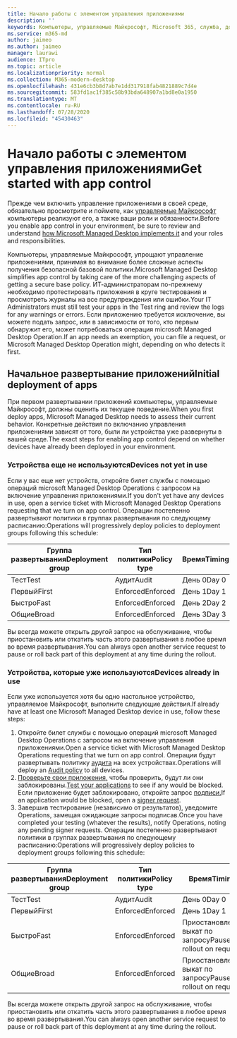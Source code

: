 ```yaml
---
title: Начало работы с элементом управления приложениями
description: ''
keywords: Компьютеры, управляемые Майкрософт, Microsoft 365, служба, документация
ms.service: m365-md
author: jaimeo
ms.author: jaimeo
manager: laurawi
audience: ITpro
ms.topic: article
ms.localizationpriority: normal
ms.collection: M365-modern-desktop
ms.openlocfilehash: 431e6cb3b8d7ab7e1dd317918fab4821889c7d4e
ms.sourcegitcommit: 583fd1ac1f385c58b93bda648907a1bd8e0a1950
ms.translationtype: MT
ms.contentlocale: ru-RU
ms.lasthandoff: 07/28/2020
ms.locfileid: "45430463"
---
```

# <a name="get-started-with-app-control"></a><span data-ttu-id="38f91-103">Начало работы с элементом управления приложениями</span><span class="sxs-lookup"><span data-stu-id="38f91-103">Get started with app control</span></span>

<span data-ttu-id="38f91-104">Прежде чем включить управление приложениями в своей среде, обязательно просмотрите и поймете, как [управляемые Майкрософт](../service-description/app-control.md) компьютеры реализуют его, а также ваши роли и обязанности.</span><span class="sxs-lookup"><span data-stu-id="38f91-104">Before you enable app control in your environment, be sure to review and understand [how Microsoft Managed Desktop implements it](../service-description/app-control.md) and your roles and responsibilities.</span></span>

<span data-ttu-id="38f91-105">Компьютеры, управляемые Майкрософт, упрощают управление приложениями, принимая во внимание более сложные аспекты получения безопасной базовой политики.</span><span class="sxs-lookup"><span data-stu-id="38f91-105">Microsoft Managed Desktop simplifies app control by taking care of the more challenging aspects of getting a secure base policy.</span></span> <span data-ttu-id="38f91-106">ИТ-администраторам по-прежнему необходимо протестировать приложения в круге тестирования и просмотреть журналы на все предупреждения или ошибки.</span><span class="sxs-lookup"><span data-stu-id="38f91-106">Your IT Administrators must still test your apps in the Test ring and review the logs for any warnings or errors.</span></span> <span data-ttu-id="38f91-107">Если приложению требуется исключение, вы можете подать запрос, или в зависимости от того, кто первым обнаружит его, может потребоваться операция microsoft Managed Desktop Operation.</span><span class="sxs-lookup"><span data-stu-id="38f91-107">If an app needs an exemption, you can file a request, or Microsoft Managed Desktop Operation might, depending on who detects it first.</span></span>

## <a name="initial-deployment-of-apps"></a><span data-ttu-id="38f91-108">Начальное развертывание приложений</span><span class="sxs-lookup"><span data-stu-id="38f91-108">Initial deployment of apps</span></span>

<span data-ttu-id="38f91-109">При первом развертывании приложений компьютеры, управляемые Майкрософт, должны оценить их текущее поведение.</span><span class="sxs-lookup"><span data-stu-id="38f91-109">When you first deploy apps, Microsoft Managed Desktop needs to assess their current behavior.</span></span> <span data-ttu-id="38f91-110">Конкретные действия по включанию управления приложениями зависят от того, были ли устройства уже развернуты в вашей среде.</span><span class="sxs-lookup"><span data-stu-id="38f91-110">The exact steps for enabling app control depend on whether devices have already been deployed in your environment.</span></span>

### <a name="devices-not-yet-in-use"></a><span data-ttu-id="38f91-111">Устройства еще не используются</span><span class="sxs-lookup"><span data-stu-id="38f91-111">Devices not yet in use</span></span>

<span data-ttu-id="38f91-112">Если у вас еще нет устройств, откройте билет службы с помощью операций microsoft Managed Desktop Operations с запросом на включение управления приложениями.</span><span class="sxs-lookup"><span data-stu-id="38f91-112">If you don't yet have any devices in use, open a service ticket with Microsoft Managed Desktop Operations requesting that we turn on app control.</span></span> <span data-ttu-id="38f91-113">Операции постепенно развертывают политики в группах развертывания по следующему расписанию:</span><span class="sxs-lookup"><span data-stu-id="38f91-113">Operations will progressively deploy policies to deployment groups following this schedule:</span></span>

|<span data-ttu-id="38f91-114">Группа развертывания</span><span class="sxs-lookup"><span data-stu-id="38f91-114">Deployment group</span></span>  |<span data-ttu-id="38f91-115">Тип политики</span><span class="sxs-lookup"><span data-stu-id="38f91-115">Policy type</span></span>  |<span data-ttu-id="38f91-116">Время</span><span class="sxs-lookup"><span data-stu-id="38f91-116">Timing</span></span>  |
|---------|---------|---------|
|<span data-ttu-id="38f91-117">Тест</span><span class="sxs-lookup"><span data-stu-id="38f91-117">Test</span></span>     |  <span data-ttu-id="38f91-118">Аудит</span><span class="sxs-lookup"><span data-stu-id="38f91-118">Audit</span></span>       |  <span data-ttu-id="38f91-119">День 0</span><span class="sxs-lookup"><span data-stu-id="38f91-119">Day 0</span></span>       |
|<span data-ttu-id="38f91-120">Первый</span><span class="sxs-lookup"><span data-stu-id="38f91-120">First</span></span>     | <span data-ttu-id="38f91-121">Enforced</span><span class="sxs-lookup"><span data-stu-id="38f91-121">Enforced</span></span>        | <span data-ttu-id="38f91-122">День 1</span><span class="sxs-lookup"><span data-stu-id="38f91-122">Day 1</span></span>        |
|<span data-ttu-id="38f91-123">Быстро</span><span class="sxs-lookup"><span data-stu-id="38f91-123">Fast</span></span>     | <span data-ttu-id="38f91-124">Enforced</span><span class="sxs-lookup"><span data-stu-id="38f91-124">Enforced</span></span>        |  <span data-ttu-id="38f91-125">День 2</span><span class="sxs-lookup"><span data-stu-id="38f91-125">Day 2</span></span>       |
|<span data-ttu-id="38f91-126">Общие</span><span class="sxs-lookup"><span data-stu-id="38f91-126">Broad</span></span>     | <span data-ttu-id="38f91-127">Enforced</span><span class="sxs-lookup"><span data-stu-id="38f91-127">Enforced</span></span>        |  <span data-ttu-id="38f91-128">День 3</span><span class="sxs-lookup"><span data-stu-id="38f91-128">Day 3</span></span>       |

<span data-ttu-id="38f91-129">Вы всегда можете открыть другой запрос на обслуживание, чтобы приостановить или откатить часть этого развертывания в любое время во время развертывания.</span><span class="sxs-lookup"><span data-stu-id="38f91-129">You can always open another service request to pause or roll back part of this deployment at any time during the rollout.</span></span>

### <a name="devices-already-in-use"></a><span data-ttu-id="38f91-130">Устройства, которые уже используются</span><span class="sxs-lookup"><span data-stu-id="38f91-130">Devices already in use</span></span>

<span data-ttu-id="38f91-131">Если уже используется хотя бы одно настольное устройство, управляемое Майкрософт, выполните следующие действия.</span><span class="sxs-lookup"><span data-stu-id="38f91-131">If already have at least one Microsoft Managed Desktop device in use, follow these steps:</span></span>

1. <span data-ttu-id="38f91-132">Откройте билет службы с помощью операций microsoft Managed Desktop Operations с запросом на включение управления приложениями.</span><span class="sxs-lookup"><span data-stu-id="38f91-132">Open a service ticket with Microsoft Managed Desktop Operations requesting that we turn on app control.</span></span> <span data-ttu-id="38f91-133">Операции будут развертывать политику [аудита](../service-description/app-control.md#audit-policy) на всех устройствах.</span><span class="sxs-lookup"><span data-stu-id="38f91-133">Operations will deploy an [Audit policy](../service-description/app-control.md#audit-policy) to all devices.</span></span>
2. <span data-ttu-id="38f91-134">[Проверьте свои приложения,](../working-with-managed-desktop/work-with-app-control.md#add-a-new-app) чтобы проверить, будут ли они заблокированы.</span><span class="sxs-lookup"><span data-stu-id="38f91-134">[Test your applications](../working-with-managed-desktop/work-with-app-control.md#add-a-new-app) to see if any would be blocked.</span></span> <span data-ttu-id="38f91-135">Если приложение будет заблокировано, откройте запрос [подписи.](../working-with-managed-desktop/work-with-app-control.md#add-or-remove-a-trusted-signer)</span><span class="sxs-lookup"><span data-stu-id="38f91-135">If an application would be blocked, open a [signer request](../working-with-managed-desktop/work-with-app-control.md#add-or-remove-a-trusted-signer).</span></span> 
3. <span data-ttu-id="38f91-136">Завершив тестирование (независимо от результатов), уведомите Operations, замещая ожидающие запросы подписав.</span><span class="sxs-lookup"><span data-stu-id="38f91-136">Once you have completed your testing (whatever the results), notify Operations, noting any pending signer requests.</span></span> <span data-ttu-id="38f91-137">Операции постепенно развертывают политики в группах развертывания по следующему расписанию:</span><span class="sxs-lookup"><span data-stu-id="38f91-137">Operations will progressively deploy policies to deployment groups following this schedule:</span></span>

|<span data-ttu-id="38f91-138">Группа развертывания</span><span class="sxs-lookup"><span data-stu-id="38f91-138">Deployment group</span></span>  |<span data-ttu-id="38f91-139">Тип политики</span><span class="sxs-lookup"><span data-stu-id="38f91-139">Policy type</span></span>  |<span data-ttu-id="38f91-140">Время</span><span class="sxs-lookup"><span data-stu-id="38f91-140">Timing</span></span>  |
|---------|---------|---------|
|<span data-ttu-id="38f91-141">Тест</span><span class="sxs-lookup"><span data-stu-id="38f91-141">Test</span></span>     |  <span data-ttu-id="38f91-142">Аудит</span><span class="sxs-lookup"><span data-stu-id="38f91-142">Audit</span></span>       |  <span data-ttu-id="38f91-143">День 0</span><span class="sxs-lookup"><span data-stu-id="38f91-143">Day 0</span></span>       |
|<span data-ttu-id="38f91-144">Первый</span><span class="sxs-lookup"><span data-stu-id="38f91-144">First</span></span>     | <span data-ttu-id="38f91-145">Enforced</span><span class="sxs-lookup"><span data-stu-id="38f91-145">Enforced</span></span>        | <span data-ttu-id="38f91-146">День 1</span><span class="sxs-lookup"><span data-stu-id="38f91-146">Day 1</span></span>        |
|<span data-ttu-id="38f91-147">Быстро</span><span class="sxs-lookup"><span data-stu-id="38f91-147">Fast</span></span>     | <span data-ttu-id="38f91-148">Enforced</span><span class="sxs-lookup"><span data-stu-id="38f91-148">Enforced</span></span>        |  <span data-ttu-id="38f91-149">Приостановлено, выкат по запросу</span><span class="sxs-lookup"><span data-stu-id="38f91-149">Paused, rollout on request</span></span>       |
|<span data-ttu-id="38f91-150">Общие</span><span class="sxs-lookup"><span data-stu-id="38f91-150">Broad</span></span>     | <span data-ttu-id="38f91-151">Enforced</span><span class="sxs-lookup"><span data-stu-id="38f91-151">Enforced</span></span>        |  <span data-ttu-id="38f91-152">Приостановлено, выкат по запросу</span><span class="sxs-lookup"><span data-stu-id="38f91-152">Paused, rollout on request</span></span>       |

<span data-ttu-id="38f91-153">Вы всегда можете открыть другой запрос на обслуживание, чтобы приостановить или откатить часть этого развертывания в любое время во время развертывания.</span><span class="sxs-lookup"><span data-stu-id="38f91-153">You can always open another service request to pause or roll back part of this deployment at any time during the rollout.</span></span>



